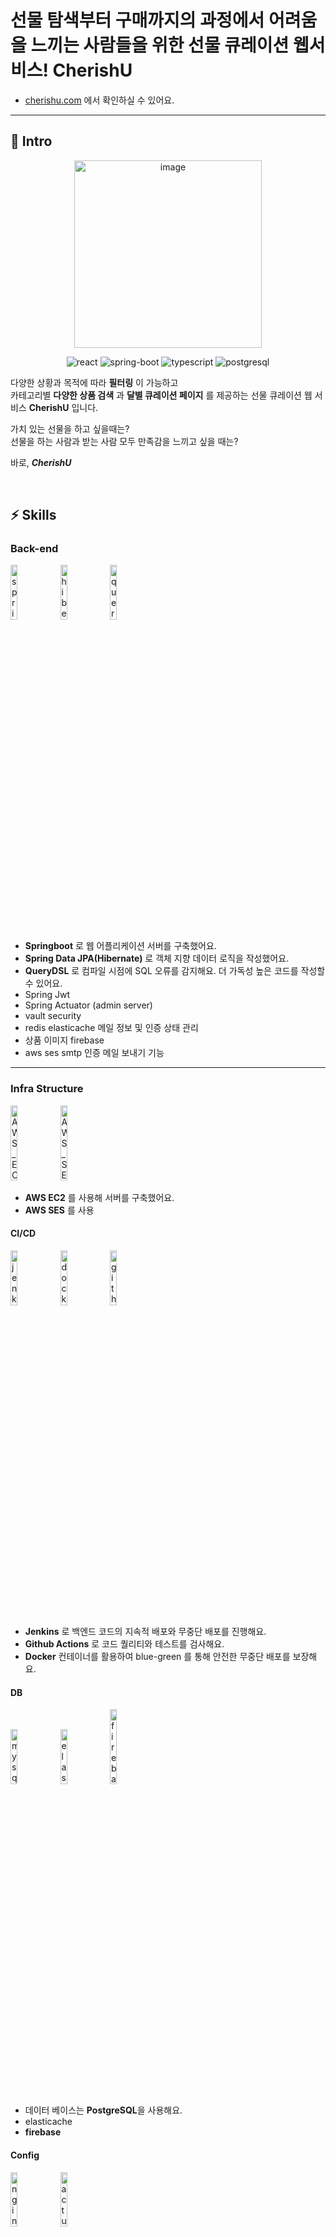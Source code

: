 # 선물 탐색부터 구매까지의 과정에서 어려움을 느끼는 사람들을 위한 선물 큐레이션 웹서비스! CherishU

- [cherishu.com](https://cherishu.web.app/) 에서 확인하실 수 있어요.

---

## 🍻 Intro

<p align="center">
  <img width="300" alt="image" src="https://github.com/lielocks/CherishU/assets/107406265/2f010dcf-b13b-457d-82fe-bf636fd834dd">
</p>
<p align="center">
  <img src="https://img.shields.io/badge/react-v17.0.2-9cf?logo=react" alt="react" />
  <img src="https://img.shields.io/badge/spring_boot-v3.0.4-green?logo=springboot"  alt="spring-boot" />
  <img src="https://img.shields.io/badge/typescript-v4.3.5-blue?logo=typescript" alt="typescript"/>
  <img src="https://img.shields.io/badge/postgresql-v12-blue?logo=postgresql" alt="postgresql"/>
</p>


다양한 상황과 목적에 따라 **필터링** 이 가능하고 </br>
카테고리별 **다양한 상품 검색** 과 **달별 큐레이션 페이지** 를 제공하는 선물 큐레이션 웹 서비스 **CherishU** 입니다. 

가치 있는 선물을 하고 싶을때는? </br>
선물을 하는 사람과 받는 사람 모두 만족감을 느끼고 싶을 때는?

바로, ***CherishU***


</br>


## ⚡️ Skills



### Back-end

<p>
  <img src="https://user-images.githubusercontent.com/52682603/138834253-9bcd8b12-241f-41b2-85c4-d723a16bdb58.png" alt="spring_boot" width=15%>
  <img src="https://user-images.githubusercontent.com/52682603/138834267-c86e4b93-d826-4fd4-bcc8-1294f615a82d.png" alt="hibernate" width=15%>
  <img src="https://user-images.githubusercontent.com/52682603/138834280-73acd37b-97ef-4136-b58e-6138eb4fcc46.png" alt="query_dsl" width=15%>
</p>

- **Springboot** 로 웹 어플리케이션 서버를 구축했어요.
- **Spring Data JPA(Hibernate)** 로 객체 지향 데이터 로직을 작성했어요.
- **QueryDSL** 로 컴파일 시점에 SQL 오류를 감지해요. 더 가독성 높은 코드를 작성할 수 있어요.
- Spring Jwt
- Spring Actuator (admin server)
- vault security 
- redis elasticache 메일 정보 및 인증 상태 관리
- 상품 이미지 firebase
- aws ses smtp 인증 메일 보내기 기능

---

### Infra Structure

<p>
  <img src="https://github.com/lielocks/CherishU/assets/107406265/e3dfc271-c192-4a84-90cd-3274a04f2690" alt="AWS_EC2" width=15% height="120">
  <img src="https://github.com/lielocks/CherishU/assets/107406265/a45081d1-3fab-4cbb-83b4-b3cac5f2589c" alt="AWS_SES" width=15% height="120">
</p>

- **AWS EC2** 를 사용해 서버를 구축했어요.
- **AWS SES** 를 사용


#### CI/CD

<p>
  <img src="https://user-images.githubusercontent.com/52682603/138834259-b48d26eb-b6e8-490c-a839-450d8ab9bfd2.png" alt="jenkins" width=15%>
  <img src="https://github.com/lielocks/CherishU/assets/107406265/f33f267c-1cb5-486a-8ad7-42c2afab3b24" alt="docker" width=15%>
  <img src="https://user-images.githubusercontent.com/52682603/138834229-e8a9dcb0-bdb8-4aec-9a3e-be1f9ff44149.png" alt="github_actions" width=15%>
</p>

- **Jenkins** 로 백엔드 코드의 지속적 배포와 무중단 배포를 진행해요.
- **Github Actions** 로 코드 퀄리티와 테스트를 검사해요.
- **Docker** 컨테이너를 활용하여 blue-green 를 통해 안전한 무중단 배포를 보장해요.

#### DB

<p>
  <img src="https://github.com/lielocks/CherishU/assets/107406265/abdae15f-4b59-4ed3-ba43-2d670ce3618a" alt="mysql" width=15%>
  <img src="https://github.com/lielocks/CherishU/assets/107406265/235396b4-a0e9-4af9-9c83-8e519ebb80ba" alt="elasticache" width=15%>
  <img src="https://github.com/lielocks/CherishU/assets/107406265/bf1b34b5-550b-4854-84e0-9ebe705eccb9" alt="firebase" width=15% height="120">
</p>

- 데이터 베이스는 **PostgreSQL**을 사용해요.
- elasticache
- **firebase**

#### Config

<p>
  <img src="https://github.com/lielocks/CherishU/assets/107406265/b536099d-90a6-4acf-8316-cf15424667fc" alt="nginx" width=15%>
  <img src="https://github.com/lielocks/CherishU/assets/107406265/29c36dca-021b-43f6-b6e4-ec82ab5f6da7" alt="actuator" width=15%>
</p>

- **vault**
- spring actuator

</br>


## 🌈 Members
|             [신봉규](https://github.com/shinb-bong)             |             [김용현](https://github.com/facewise)             |              [김아리](https://github.com/lielocks)               |
| :----------------------------------------------------------: | :----------------------------------------------------------: | :----------------------------------------------------------: |
| <img src="https://github.com/lielocks/CherishU/assets/107406265/c4def301-1ac9-42d1-8ff4-336836a784f6" width=200px alt="_"/> | <img src="https://avatars.githubusercontent.com/u/62998666?v=4" width=200px alt="_"> | <img src="https://avatars.githubusercontent.com/u/107406265?v=4" width=200px alt="_"> |
|                           백엔드                           |                           백엔드                           |                           백엔드                           |
